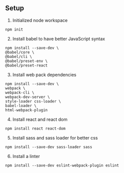 ## Setup
1. Initialized node workspace
```
npm init
```

2. Install babel to have better JavaScript syntax
```
npm install --save-dev \
@babel/core \
@babel/cli \
@babel/preset-env \
@babel/preset-react
```

3. Install web pack dependencies
```
npm install --save-dev \
webpack \
webpack-cli \
webpack-dev-server \
style-loader css-loader \
babel-loader \
html-webpack-plugin
```

4. Install react and react dom
```
npm install react react-dom
```

5. Install sass and sass loader for better css
```
npm install --save-dev sass-loader sass
```

6. Install a linter
```
npm install --save-dev eslint-webpack-plugin eslint
```